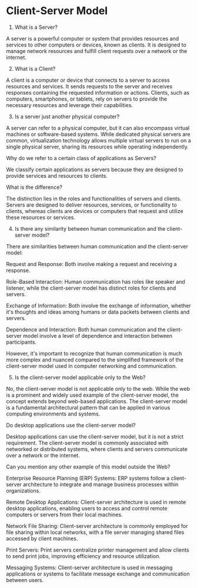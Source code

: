 # Client-Server Model


1. What is a Server?

A server is a powerful computer or system that provides resources and services to other computers or devices, known as clients. It is designed to manage network resources and fulfill client requests over a     network or the internet.

2. What is a Client?

A client is a computer or device that connects to a server to access resources and services. It sends requests to the server and receives responses containing the requested information or actions. Clients, such as computers, smartphones, or tablets, rely on servers to provide the necessary resources and leverage their capabilities.

3. Is a server just another physical computer?

A server can refer to a physical computer, but it can also encompass virtual machines or software-based systems. While dedicated physical servers are common, virtualization technology allows multiple virtual servers to run on a single physical server, sharing its resources while operating independently.

  Why do we refer to a certain class of applications as Servers?

We classify certain applications as servers because they are designed to provide services and resources to clients.

  What is the difference?

The distinction lies in the roles and functionalities of servers and clients. Servers are designed to deliver resources, services, or functionality to clients, whereas clients are devices or computers that request and utilize these resources or services. 
   
4. Is there any similarity between human communication and the client-server model?

There are similarities between human communication and the client-server model:

Request and Response: Both involve making a request and receiving a response.

Role-Based Interaction: Human communication has roles like speaker and listener, while the client-server model has distinct roles for clients and servers.

Exchange of Information: Both involve the exchange of information, whether it's thoughts and ideas among humans or data packets between clients and servers.

Dependence and Interaction: Both human communication and the client-server model involve a level of dependence and interaction between participants.

However, it's important to recognize that human communication is much more complex and nuanced compared to the simplified framework of the client-server model used in computer networking and communication.
   
5. Is the client-server model applicable only to the Web?

No, the client-server model is not applicable only to the web. While the web is a prominent and widely used example of the client-server model, the concept extends beyond web-based applications. The client-server model is a fundamental architectural pattern that can be applied in various computing environments and systems.
  
  Do desktop applications use the client-server model?

Desktop applications can use the client-server model, but it is not a strict requirement. The client-server model is commonly associated with networked or distributed systems, where clients and servers communicate over a network or the internet.
  
  Can you mention any other example of this model outside the Web?

Enterprise Resource Planning (ERP) Systems: ERP systems follow a client-server architecture to integrate and manage business processes within organizations.

Remote Desktop Applications: Client-server architecture is used in remote desktop applications, enabling users to access and control remote computers or servers from their local machines.

Network File Sharing: Client-server architecture is commonly employed for file sharing within local networks, with a file server managing shared files accessed by client machines.

Print Servers: Print servers centralize printer management and allow clients to send print jobs, improving efficiency and resource utilization.

Messaging Systems: Client-server architecture is used in messaging applications or systems to facilitate message exchange and communication between users.
